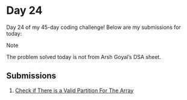 # Day 24

Day 24 of my 45-day coding challenge! Below are my submissions for today:
> [!NOTE]
> The problem solved today is not from Arsh Goyal’s DSA sheet.

## Submissions

1. [Check if There is a Valid Partition For The Array](https://leetcode.com/submissions/detail/1447554727/)